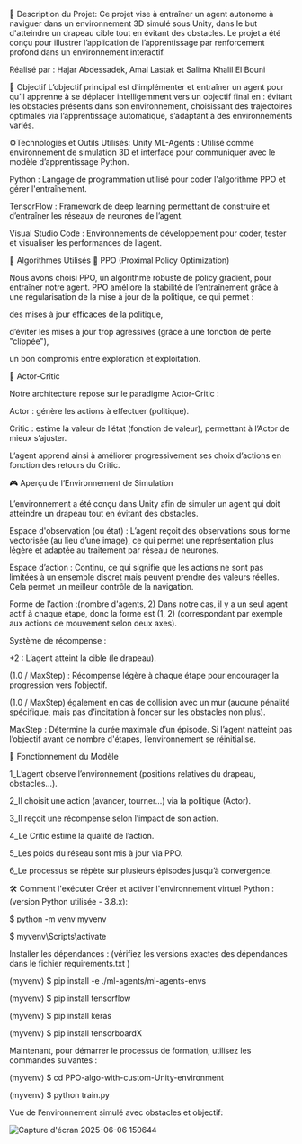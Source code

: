 📌 Description du Projet:
Ce projet vise à entraîner un agent autonome à naviguer dans un environnement 3D simulé sous Unity, dans le but d'atteindre un drapeau cible tout en évitant des obstacles. Le projet a été conçu pour illustrer l’application de l’apprentissage par renforcement profond dans un environnement interactif.

Réalisé par :
Hajar Abdessadek,
Amal Lastak et
Salima Khalil El Bouni

🎯 Objectif
L’objectif principal est d’implémenter et entraîner un agent pour qu’il apprenne à se déplacer intelligemment vers un objectif final en :
évitant les obstacles présents dans son environnement,
choisissant des trajectoires optimales via l’apprentissage automatique,
s’adaptant à des environnements variés.

⚙️Technologies et Outils Utilisés:
Unity ML-Agents : Utilisé comme environnement de simulation 3D et interface pour communiquer avec le modèle d’apprentissage Python.

Python : Langage de programmation utilisé pour coder l'algorithme PPO et gérer l'entraînement.

TensorFlow : Framework de deep learning permettant de construire et d’entraîner les réseaux de neurones de l’agent.

Visual Studio Code : Environnements de développement pour coder, tester et visualiser les performances de l’agent.

🧠 Algorithmes Utilisés
📌 PPO (Proximal Policy Optimization)

Nous avons choisi PPO, un algorithme robuste de policy gradient, pour entraîner notre agent. PPO améliore la stabilité de l’entraînement grâce à une régularisation de la mise à jour de la politique, ce qui permet :

des mises à jour efficaces de la politique,

d’éviter les mises à jour trop agressives (grâce à une fonction de perte "clippée"),

un bon compromis entre exploration et exploitation.

📌 Actor-Critic

Notre architecture repose sur le paradigme Actor-Critic :

Actor : génère les actions à effectuer (politique).

Critic : estime la valeur de l’état (fonction de valeur), permettant à l’Actor de mieux s’ajuster.

L’agent apprend ainsi à améliorer progressivement ses choix d’actions en fonction des retours du Critic.


🎮 Aperçu de l’Environnement de Simulation

L’environnement a été conçu dans Unity afin de simuler un agent qui doit atteindre un drapeau tout en évitant des obstacles.

Espace d'observation (ou état) :
L’agent reçoit des observations sous forme vectorisée (au lieu d’une image), ce qui permet une représentation plus légère et adaptée au traitement par réseau de neurones.

Espace d’action :
Continu, ce qui signifie que les actions ne sont pas limitées à un ensemble discret mais peuvent prendre des valeurs réelles. Cela permet un meilleur contrôle de la navigation.

Forme de l’action :(nombre d'agents, 2)
Dans notre cas, il y a un seul agent actif à chaque étape, donc la forme est (1, 2) (correspondant par exemple aux actions de mouvement selon deux axes).

Système de récompense :

+2 : L’agent atteint la cible (le drapeau).

(1.0 / MaxStep) : Récompense légère à chaque étape pour encourager la progression vers l’objectif.

(1.0 / MaxStep) également en cas de collision avec un mur (aucune pénalité spécifique, mais pas d’incitation à foncer sur les obstacles non plus).

MaxStep : Détermine la durée maximale d’un épisode. Si l’agent n’atteint pas l’objectif avant ce nombre d'étapes, l’environnement se réinitialise.

 
 🔁 Fonctionnement du Modèle


1_L’agent observe l’environnement (positions relatives du drapeau, obstacles…).

2_Il choisit une action (avancer, tourner…) via la politique (Actor).

3_Il reçoit une récompense selon l’impact de son action.

4_Le Critic estime la qualité de l’action.

5_Les poids du réseau sont mis à jour via PPO.

6_Le processus se répète sur plusieurs épisodes jusqu’à convergence.

🛠️ Comment l'exécuter
Créer et activer l'environnement virtuel Python : (version Python utilisée - 3.8.x):

$ python -m venv myvenv

$ myvenv\Scripts\activate

Installer les dépendances : (vérifiez les versions exactes des dépendances dans le fichier requirements.txt )

(myvenv) $ pip install -e ./ml-agents/ml-agents-envs

(myvenv) $ pip install tensorflow

(myvenv) $ pip install keras

(myvenv) $ pip install tensorboardX

Maintenant, pour démarrer le processus de formation, utilisez les commandes suivantes :

(myvenv) $ cd PPO-algo-with-custom-Unity-environment

(myvenv) $ python train.py

Vue de l’environnement simulé avec obstacles et objectif:

![Capture d'écran 2025-06-06 150644](https://github.com/user-attachments/assets/34317cad-3b2c-4855-98d0-cc04ed280dcc)


